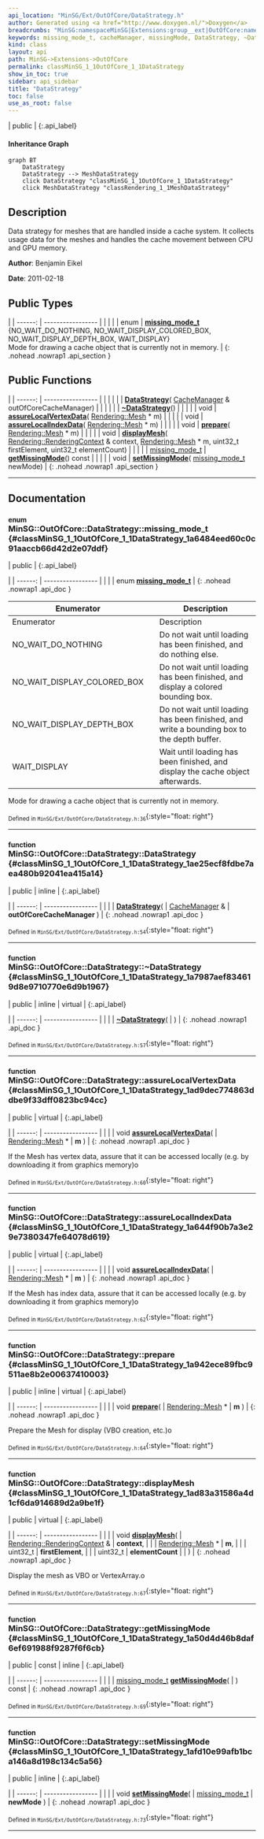 ```yaml
---
api_location: "MinSG/Ext/OutOfCore/DataStrategy.h"
author: Generated using <a href="http://www.doxygen.nl/">Doxygen</a>
breadcrumbs: "MinSG:namespaceMinSG|Extensions:group__ext|OutOfCore:namespaceMinSG_1_1OutOfCore"
keywords: missing_mode_t, cacheManager, missingMode, DataStrategy, ~DataStrategy, assureLocalVertexData, assureLocalIndexData, prepare, displayMesh, getMissingMode, setMissingMode
kind: class
layout: api
path: MinSG->Extensions->OutOfCore
permalink: classMinSG_1_1OutOfCore_1_1DataStrategy
show_in_toc: true
sidebar: api_sidebar
title: "DataStrategy"
toc: false
use_as_root: false
---
```


| public |
{:.api_label}

#### Inheritance Graph

```mermaid
graph BT
	DataStrategy
	DataStrategy --> MeshDataStrategy
	click DataStrategy "classMinSG_1_1OutOfCore_1_1DataStrategy"
	click MeshDataStrategy "classRendering_1_1MeshDataStrategy"
```

## Description



Data strategy for meshes that are handled inside a cache system. It collects usage data for the meshes and handles the cache movement between CPU and GPU memory.



**Author**: Benjamin Eikel



**Date**: 2011-02-18





## Public Types

|
| ------: | ----------------- |
|  | |
| enum | **[missing_mode_t](#classMinSG_1_1OutOfCore_1_1DataStrategy_1a6484eed60c0c91aaccb66d42d2e07ddf)** {NO_WAIT_DO_NOTHING, NO_WAIT_DISPLAY_COLORED_BOX, NO_WAIT_DISPLAY_DEPTH_BOX, WAIT_DISPLAY} <br/> Mode for drawing a cache object that is currently not in memory. |
{: .nohead .nowrap1 .api_section }


## Public Functions

|
| ------: | ----------------- |
|  | |
|  | **[DataStrategy](#classMinSG_1_1OutOfCore_1_1DataStrategy_1ae25ecf8fdbe7aea480b92041ea415a14)**( [CacheManager](classMinSG_1_1OutOfCore_1_1CacheManager) & outOfCoreCacheManager) |
|  | |
|  | **[~DataStrategy](#classMinSG_1_1OutOfCore_1_1DataStrategy_1a7987aef834619d8e9710770e6d9b1967)**() |
|  | |
| void | **[assureLocalVertexData](#classMinSG_1_1OutOfCore_1_1DataStrategy_1ad9dec774863ddbe9f33dff0823bc94cc)**( [Rendering::Mesh](classRendering_1_1Mesh) * m) |
|  | |
| void | **[assureLocalIndexData](#classMinSG_1_1OutOfCore_1_1DataStrategy_1a644f90b7a3e29e7380347fe64078d619)**( [Rendering::Mesh](classRendering_1_1Mesh) * m) |
|  | |
| void | **[prepare](#classMinSG_1_1OutOfCore_1_1DataStrategy_1a942ece89fbc9511ae8b2e00637410003)**( [Rendering::Mesh](classRendering_1_1Mesh) * m) |
|  | |
| void | **[displayMesh](#classMinSG_1_1OutOfCore_1_1DataStrategy_1ad83a31586a4d1cf6da914689d2a9be1f)**( [Rendering::RenderingContext](classRendering_1_1RenderingContext) & context,  [Rendering::Mesh](classRendering_1_1Mesh) * m, uint32_t firstElement, uint32_t elementCount) |
|  | |
| [missing_mode_t](classMinSG_1_1OutOfCore_1_1DataStrategy#classMinSG_1_1OutOfCore_1_1DataStrategy_1a6484eed60c0c91aaccb66d42d2e07ddf) | **[getMissingMode](#classMinSG_1_1OutOfCore_1_1DataStrategy_1a50d4d46b8daf6ef691988f9287f6f6cb)**() const |
|  | |
| void | **[setMissingMode](#classMinSG_1_1OutOfCore_1_1DataStrategy_1afd10e99afb1bca146a8d198c134c5a56)**( [missing_mode_t](classMinSG_1_1OutOfCore_1_1DataStrategy#classMinSG_1_1OutOfCore_1_1DataStrategy_1a6484eed60c0c91aaccb66d42d2e07ddf)  newMode) |
{: .nohead .nowrap1 .api_section }


-------------------------------------------------------------------

## Documentation

### <small>enum</small><br/> MinSG::OutOfCore::DataStrategy::missing_mode_t {#classMinSG_1_1OutOfCore_1_1DataStrategy_1a6484eed60c0c91aaccb66d42d2e07ddf}

| public |
{:.api_label}

|
| ------: | ----------------- |
|  |
| enum **[missing_mode_t](#classMinSG_1_1OutOfCore_1_1DataStrategy_1a6484eed60c0c91aaccb66d42d2e07ddf)** |
{: .nohead .nowrap1 .api_doc }

| Enumerator                  |  | Description                                                                                | 
| --------------------------- | -- | ------------------------------------------------------------------------------------------ | 
| Enumerator                  |  | Description                                                                                | 
| NO_WAIT_DO_NOTHING          |  | Do not wait until loading has been finished, and do nothing else.                          | 
| NO_WAIT_DISPLAY_COLORED_BOX |  | Do not wait until loading has been finished, and display a colored bounding box.           | 
| NO_WAIT_DISPLAY_DEPTH_BOX   |  | Do not wait until loading has been finished, and write a bounding box to the depth buffer. | 
| WAIT_DISPLAY                |  | Wait until loading has been finished, and display the cache object afterwards.             | 

Mode for drawing a cache object that is currently not in memory.





<sub>Defined in `MinSG/Ext/OutOfCore/DataStrategy.h:36`</sub>{:style="float: right"}

-------------------------------------------------------------------

### <small>function</small><br/> MinSG::OutOfCore::DataStrategy::DataStrategy {#classMinSG_1_1OutOfCore_1_1DataStrategy_1ae25ecf8fdbe7aea480b92041ea415a14}

| public | inline |
{:.api_label}

|
| ------: | ----------------- |
|  |
|  **[DataStrategy](#classMinSG_1_1OutOfCore_1_1DataStrategy_1ae25ecf8fdbe7aea480b92041ea415a14)**( |  [CacheManager](classMinSG_1_1OutOfCore_1_1CacheManager) & | **outOfCoreCacheManager** ) |
{: .nohead .nowrap1 .api_doc }





<sub>Defined in `MinSG/Ext/OutOfCore/DataStrategy.h:54`</sub>{:style="float: right"}

-------------------------------------------------------------------

### <small>function</small><br/> MinSG::OutOfCore::DataStrategy::~DataStrategy {#classMinSG_1_1OutOfCore_1_1DataStrategy_1a7987aef834619d8e9710770e6d9b1967}

| public | inline | virtual |
{:.api_label}

|
| ------: | ----------------- |
|  |
|  **[~DataStrategy](#classMinSG_1_1OutOfCore_1_1DataStrategy_1a7987aef834619d8e9710770e6d9b1967)**( |  ) |
{: .nohead .nowrap1 .api_doc }





<sub>Defined in `MinSG/Ext/OutOfCore/DataStrategy.h:57`</sub>{:style="float: right"}

-------------------------------------------------------------------

### <small>function</small><br/> MinSG::OutOfCore::DataStrategy::assureLocalVertexData {#classMinSG_1_1OutOfCore_1_1DataStrategy_1ad9dec774863ddbe9f33dff0823bc94cc}

| public | virtual |
{:.api_label}

|
| ------: | ----------------- |
|  |
| void **[assureLocalVertexData](#classMinSG_1_1OutOfCore_1_1DataStrategy_1ad9dec774863ddbe9f33dff0823bc94cc)**( |  [Rendering::Mesh](classRendering_1_1Mesh) * | **m** ) |
{: .nohead .nowrap1 .api_doc }



If the Mesh has vertex data, assure that it can be accessed locally (e.g. by downloading it from graphics memory)o



<sub>Defined in `MinSG/Ext/OutOfCore/DataStrategy.h:60`</sub>{:style="float: right"}

-------------------------------------------------------------------

### <small>function</small><br/> MinSG::OutOfCore::DataStrategy::assureLocalIndexData {#classMinSG_1_1OutOfCore_1_1DataStrategy_1a644f90b7a3e29e7380347fe64078d619}

| public | virtual |
{:.api_label}

|
| ------: | ----------------- |
|  |
| void **[assureLocalIndexData](#classMinSG_1_1OutOfCore_1_1DataStrategy_1a644f90b7a3e29e7380347fe64078d619)**( |  [Rendering::Mesh](classRendering_1_1Mesh) * | **m** ) |
{: .nohead .nowrap1 .api_doc }



If the Mesh has index data, assure that it can be accessed locally (e.g. by downloading it from graphics memory)o



<sub>Defined in `MinSG/Ext/OutOfCore/DataStrategy.h:62`</sub>{:style="float: right"}

-------------------------------------------------------------------

### <small>function</small><br/> MinSG::OutOfCore::DataStrategy::prepare {#classMinSG_1_1OutOfCore_1_1DataStrategy_1a942ece89fbc9511ae8b2e00637410003}

| public | inline | virtual |
{:.api_label}

|
| ------: | ----------------- |
|  |
| void **[prepare](#classMinSG_1_1OutOfCore_1_1DataStrategy_1a942ece89fbc9511ae8b2e00637410003)**( |  [Rendering::Mesh](classRendering_1_1Mesh) * | **m** ) |
{: .nohead .nowrap1 .api_doc }



Prepare the Mesh for display (VBO creation, etc.)o



<sub>Defined in `MinSG/Ext/OutOfCore/DataStrategy.h:64`</sub>{:style="float: right"}

-------------------------------------------------------------------

### <small>function</small><br/> MinSG::OutOfCore::DataStrategy::displayMesh {#classMinSG_1_1OutOfCore_1_1DataStrategy_1ad83a31586a4d1cf6da914689d2a9be1f}

| public | virtual |
{:.api_label}

|
| ------: | ----------------- |
|  |
| void **[displayMesh](#classMinSG_1_1OutOfCore_1_1DataStrategy_1ad83a31586a4d1cf6da914689d2a9be1f)**( |  [Rendering::RenderingContext](classRendering_1_1RenderingContext) & | **context**, |
| |  [Rendering::Mesh](classRendering_1_1Mesh) * | **m**, |
| | uint32_t | **firstElement**, |
| | uint32_t | **elementCount** |
|   ) |
{: .nohead .nowrap1 .api_doc }



Display the mesh as VBO or VertexArray.o



<sub>Defined in `MinSG/Ext/OutOfCore/DataStrategy.h:67`</sub>{:style="float: right"}

-------------------------------------------------------------------

### <small>function</small><br/> MinSG::OutOfCore::DataStrategy::getMissingMode {#classMinSG_1_1OutOfCore_1_1DataStrategy_1a50d4d46b8daf6ef691988f9287f6f6cb}

| public | const | inline |
{:.api_label}

|
| ------: | ----------------- |
|  |
| [missing_mode_t](classMinSG_1_1OutOfCore_1_1DataStrategy#classMinSG_1_1OutOfCore_1_1DataStrategy_1a6484eed60c0c91aaccb66d42d2e07ddf) **[getMissingMode](#classMinSG_1_1OutOfCore_1_1DataStrategy_1a50d4d46b8daf6ef691988f9287f6f6cb)**( |  ) const |
{: .nohead .nowrap1 .api_doc }





<sub>Defined in `MinSG/Ext/OutOfCore/DataStrategy.h:69`</sub>{:style="float: right"}

-------------------------------------------------------------------

### <small>function</small><br/> MinSG::OutOfCore::DataStrategy::setMissingMode {#classMinSG_1_1OutOfCore_1_1DataStrategy_1afd10e99afb1bca146a8d198c134c5a56}

| public | inline |
{:.api_label}

|
| ------: | ----------------- |
|  |
| void **[setMissingMode](#classMinSG_1_1OutOfCore_1_1DataStrategy_1afd10e99afb1bca146a8d198c134c5a56)**( |  [missing_mode_t](classMinSG_1_1OutOfCore_1_1DataStrategy#classMinSG_1_1OutOfCore_1_1DataStrategy_1a6484eed60c0c91aaccb66d42d2e07ddf)  | **newMode** ) |
{: .nohead .nowrap1 .api_doc }





<sub>Defined in `MinSG/Ext/OutOfCore/DataStrategy.h:73`</sub>{:style="float: right"}

-------------------------------------------------------------------

